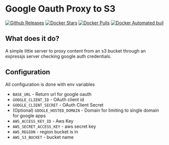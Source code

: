 Google Oauth Proxy to S3
=========================

[![Github Releases](https://img.shields.io/github/downloads/halkeye/proxy-s3-google-oauth/latest/total.svg)]()
[![Docker Stars](https://img.shields.io/docker/stars/halkeye/proxy-s3-google-oauth.svg)]()
[![Docker Pulls](https://img.shields.io/docker/pulls/halkeye/proxy-s3-google-oauth.svg)]()
[![Docker Automated buil](https://img.shields.io/docker/automated/halkeye/proxy-s3-google-oauth.svg)]()

## What does it do?

A simple little server to proxy content from an s3 bucket through an expressjs server checking google auth credentials.

## Configuration

All configuration is done with env variables

* `BASE_URL` - Return url for google oauth
* `GOOGLE_CLIENT_ID` - OAuth client id
* `GOOGLE_CLIENT_SECRET` - OAuth Client Secret
* (Optional) `GOOGLE_HOSTED_DOMAIN` - Domain for limiting to single domain for google apps
* `AWS_ACCESS_KEY_ID` - Aws Key
* `AWS_SECRET_ACCESS_KEY` - aws secret key
* `AWS_REGION` - region bucket is in
* `AWS_S3_BUCKET` - bucket name
